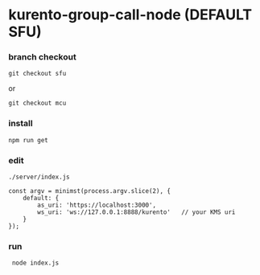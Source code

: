 # kurento-group-call-node (DEFAULT SFU)

### branch checkout
```
git checkout sfu
```
or
```
git checkout mcu
```

### install
```
npm run get
```

### edit
```
./server/index.js 

const argv = minimst(process.argv.slice(2), {
    default: {
        as_uri: 'https://localhost:3000',
        ws_uri: 'ws://127.0.0.1:8888/kurento'   // your KMS uri
    }
});

```

### run
```
 node index.js 

```
